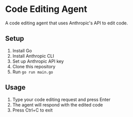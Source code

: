# Code Editing Agent

A code editing agent that uses Anthropic's API to edit code.

## Setup

1. Install Go
2. Install Anthropic CLI
3. Set up Anthropic API key
4. Clone this repository
5. Run `go run main.go`

## Usage

1. Type your code editing request and press Enter
2. The agent will respond with the edited code
3. Press Ctrl+C to exit
